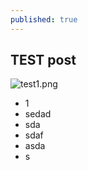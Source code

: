 ```yaml
---
published: true
---
```

## TEST post 

![test1.png]({{site.baseurl}}/_posts/test1.png)


- 1
- sedad
- sda
- sdaf
- asda
- s
